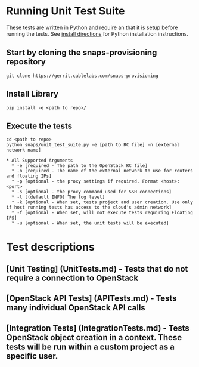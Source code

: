 # Running Unit Test Suite
These tests are written in Python and require an that it is setup before running the tests.
See [install directions](index.md) for Python installation instructions.

## Start by cloning the snaps-provisioning repository

  ```
  git clone https://gerrit.cablelabs.com/snaps-provisioning
  ```

## Install Library

  ```
  pip install -e <path to repo>/
  ```


## Execute the tests

  ```
  cd <path to repo>
  python snaps/unit_test_suite.py -e [path to RC file] -n [external network name]
  ```
    * All Supported Arguments
      * -e [required - The path to the OpenStack RC file]
      * -n [required - The name of the external network to use for routers and floating IPs]
      * -p [optional - the proxy settings if required. Format <host>:<port>
      * -s [optional - the proxy command used for SSH connections]
      * -l [(default INFO) The log level]
      * -k [optional - When set, tests project and user creation. Use only if host running tests has access to the cloud's admin network]
      * -f [optional - When set, will not execute tests requiring Floating IPS]
      * -u [optional - When set, the unit tests will be executed]

# Test descriptions
## [Unit Testing] (UnitTests.md) - Tests that do not require a connection to OpenStack
## [OpenStack API Tests] (APITests.md) - Tests many individual OpenStack API calls
## [Integration Tests] (IntegrationTests.md) - Tests OpenStack object creation in a context. These tests will be run within a custom project as a specific user.
